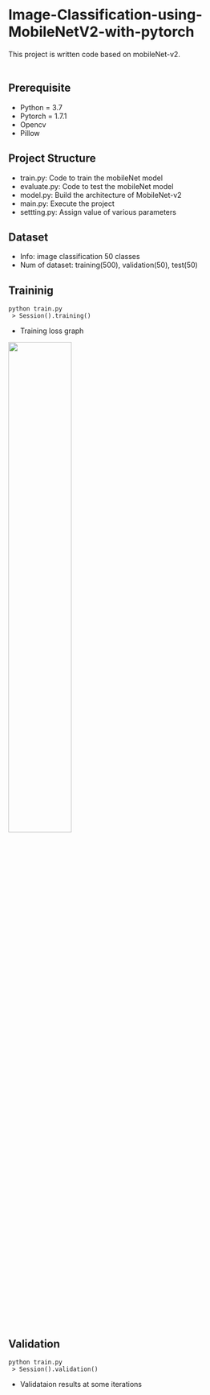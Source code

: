 # Image-Classification-using-MobileNetV2-with-pytorch </br>
This project is written code based on mobileNet-v2.
</br>
</br>

## Prerequisite </br>
 * Python = 3.7</br>
 * Pytorch = 1.7.1</br>
 * Opencv</br>
 * Pillow</br>

## Project Structure </br>
 * train.py: Code to train the mobileNet model
 * evaluate.py: Code to test the mobileNet model
 * model.py: Build the architecture of MobileNet-v2
 * main.py: Execute the project
 * settting.py: Assign value of various parameters

## Dataset </br>
* Info: image classification 50 classes
* Num of dataset: training(500), validation(50), test(50)

## Traininig </br>
```
python train.py
 > Session().training()
```
 * Training loss graph
<img src = "https://user-images.githubusercontent.com/70457520/184366315-34267b21-d9a1-4633-9649-dcd856121b61.png" width="50%" height="50%">
</br>

## Validation
```
python train.py
 > Session().validation()
```
 * Validataion results at some iterations </br>

